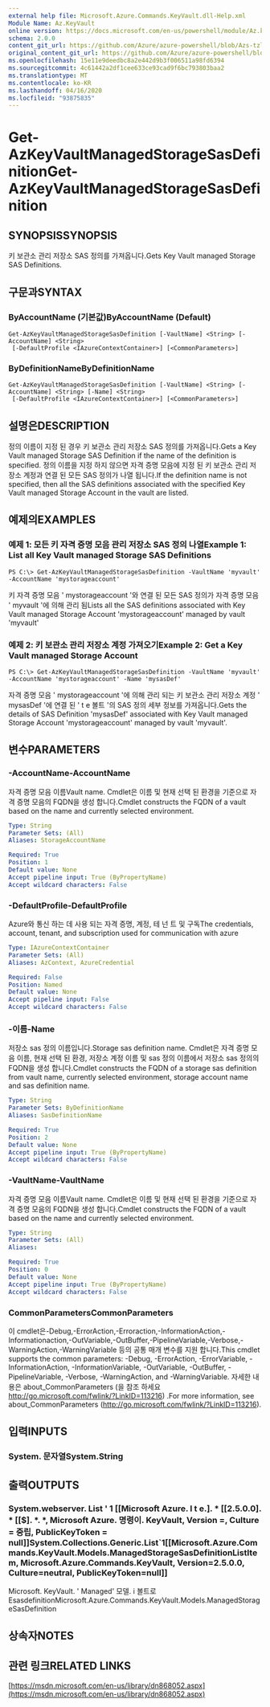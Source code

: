 ```yaml
---
external help file: Microsoft.Azure.Commands.KeyVault.dll-Help.xml
Module Name: Az.KeyVault
online version: https://docs.microsoft.com/en-us/powershell/module/Az.keyvault/get-AzKeyvaultmanagedstoragesasdefinition
schema: 2.0.0
content_git_url: https://github.com/Azure/azure-powershell/blob/Azs-tzl/src/KeyVault/KeyVault/help/Get-AzKeyVaultManagedStorageSasDefinition.md
original_content_git_url: https://github.com/Azure/azure-powershell/blob/Azs-tzl/src/KeyVault/KeyVault/help/Get-AzKeyVaultManagedStorageSasDefinition.md
ms.openlocfilehash: 15e11e9deedbc8a2e442d9b3f006511a98fd6394
ms.sourcegitcommit: 4c61442a2df1cee633ce93cad9f6bc793803baa2
ms.translationtype: MT
ms.contentlocale: ko-KR
ms.lasthandoff: 04/16/2020
ms.locfileid: "93875835"
---
```

# <span data-ttu-id="8c7f0-101">Get-AzKeyVaultManagedStorageSasDefinition</span><span class="sxs-lookup"><span data-stu-id="8c7f0-101">Get-AzKeyVaultManagedStorageSasDefinition</span></span>

## <span data-ttu-id="8c7f0-102">SYNOPSIS</span><span class="sxs-lookup"><span data-stu-id="8c7f0-102">SYNOPSIS</span></span>
<span data-ttu-id="8c7f0-103">키 보관소 관리 저장소 SAS 정의를 가져옵니다.</span><span class="sxs-lookup"><span data-stu-id="8c7f0-103">Gets Key Vault managed Storage SAS Definitions.</span></span>

## <span data-ttu-id="8c7f0-104">구문과</span><span class="sxs-lookup"><span data-stu-id="8c7f0-104">SYNTAX</span></span>

### <span data-ttu-id="8c7f0-105">ByAccountName (기본값)</span><span class="sxs-lookup"><span data-stu-id="8c7f0-105">ByAccountName (Default)</span></span>
```
Get-AzKeyVaultManagedStorageSasDefinition [-VaultName] <String> [-AccountName] <String>
 [-DefaultProfile <IAzureContextContainer>] [<CommonParameters>]
```

### <span data-ttu-id="8c7f0-106">ByDefinitionName</span><span class="sxs-lookup"><span data-stu-id="8c7f0-106">ByDefinitionName</span></span>
```
Get-AzKeyVaultManagedStorageSasDefinition [-VaultName] <String> [-AccountName] <String> [-Name] <String>
 [-DefaultProfile <IAzureContextContainer>] [<CommonParameters>]
```

## <span data-ttu-id="8c7f0-107">설명은</span><span class="sxs-lookup"><span data-stu-id="8c7f0-107">DESCRIPTION</span></span>
<span data-ttu-id="8c7f0-108">정의 이름이 지정 된 경우 키 보관소 관리 저장소 SAS 정의를 가져옵니다.</span><span class="sxs-lookup"><span data-stu-id="8c7f0-108">Gets a Key Vault managed Storage SAS Definition if the name of the definition is specified.</span></span> <span data-ttu-id="8c7f0-109">정의 이름을 지정 하지 않으면 자격 증명 모음에 지정 된 키 보관소 관리 저장소 계정과 연결 된 모든 SAS 정의가 나열 됩니다.</span><span class="sxs-lookup"><span data-stu-id="8c7f0-109">If the definition name is not specified, then all the SAS definitions associated with the specified Key Vault managed Storage Account in the vault are listed.</span></span>

## <span data-ttu-id="8c7f0-110">예제의</span><span class="sxs-lookup"><span data-stu-id="8c7f0-110">EXAMPLES</span></span>

### <span data-ttu-id="8c7f0-111">예제 1: 모든 키 자격 증명 모음 관리 저장소 SAS 정의 나열</span><span class="sxs-lookup"><span data-stu-id="8c7f0-111">Example 1: List all Key Vault managed Storage SAS Definitions</span></span>
```
PS C:\> Get-AzKeyVaultManagedStorageSasDefinition -VaultName 'myvault' -AccountName 'mystorageaccount'
```

<span data-ttu-id="8c7f0-112">키 자격 증명 모음 ' mystorageaccount '와 연결 된 모든 SAS 정의가 자격 증명 모음 ' myvault '에 의해 관리 됨</span><span class="sxs-lookup"><span data-stu-id="8c7f0-112">Lists all the SAS definitions associated with Key Vault managed Storage Account 'mystorageaccount' managed by vault 'myvault'</span></span>

### <span data-ttu-id="8c7f0-113">예제 2: 키 보관소 관리 저장소 계정 가져오기</span><span class="sxs-lookup"><span data-stu-id="8c7f0-113">Example 2: Get a Key Vault managed Storage Account</span></span>
```
PS C:\> Get-AzKeyVaultManagedStorageSasDefinition -VaultName 'myvault' -AccountName 'mystorageaccount' -Name 'mysasDef'
```

<span data-ttu-id="8c7f0-114">자격 증명 모음 ' mystorageaccount '에 의해 관리 되는 키 보관소 관리 저장소 계정 ' mysasDef '에 연결 된 ' t e 볼트 '의 SAS 정의 세부 정보를 가져옵니다.</span><span class="sxs-lookup"><span data-stu-id="8c7f0-114">Gets the details of SAS Definition 'mysasDef' associated with Key Vault managed Storage Account 'mystorageaccount' managed by vault 'myvault'.</span></span>

## <span data-ttu-id="8c7f0-115">변수</span><span class="sxs-lookup"><span data-stu-id="8c7f0-115">PARAMETERS</span></span>

### <span data-ttu-id="8c7f0-116">-AccountName</span><span class="sxs-lookup"><span data-stu-id="8c7f0-116">-AccountName</span></span>
<span data-ttu-id="8c7f0-117">자격 증명 모음 이름</span><span class="sxs-lookup"><span data-stu-id="8c7f0-117">Vault name.</span></span>
<span data-ttu-id="8c7f0-118">Cmdlet은 이름 및 현재 선택 된 환경을 기준으로 자격 증명 모음의 FQDN을 생성 합니다.</span><span class="sxs-lookup"><span data-stu-id="8c7f0-118">Cmdlet constructs the FQDN of a vault based on the name and currently selected environment.</span></span>

```yaml
Type: String
Parameter Sets: (All)
Aliases: StorageAccountName

Required: True
Position: 1
Default value: None
Accept pipeline input: True (ByPropertyName)
Accept wildcard characters: False
```

### <span data-ttu-id="8c7f0-119">-DefaultProfile</span><span class="sxs-lookup"><span data-stu-id="8c7f0-119">-DefaultProfile</span></span>
<span data-ttu-id="8c7f0-120">Azure와 통신 하는 데 사용 되는 자격 증명, 계정, 테 넌 트 및 구독</span><span class="sxs-lookup"><span data-stu-id="8c7f0-120">The credentials, account, tenant, and subscription used for communication with azure</span></span>

```yaml
Type: IAzureContextContainer
Parameter Sets: (All)
Aliases: AzContext, AzureCredential

Required: False
Position: Named
Default value: None
Accept pipeline input: False
Accept wildcard characters: False
```

### <span data-ttu-id="8c7f0-121">-이름</span><span class="sxs-lookup"><span data-stu-id="8c7f0-121">-Name</span></span>
<span data-ttu-id="8c7f0-122">저장소 sas 정의 이름입니다.</span><span class="sxs-lookup"><span data-stu-id="8c7f0-122">Storage sas definition name.</span></span>
<span data-ttu-id="8c7f0-123">Cmdlet은 자격 증명 모음 이름, 현재 선택 된 환경, 저장소 계정 이름 및 sas 정의 이름에서 저장소 sas 정의의 FQDN을 생성 합니다.</span><span class="sxs-lookup"><span data-stu-id="8c7f0-123">Cmdlet constructs the FQDN of a storage sas definition from vault name, currently selected environment, storage account name and sas definition name.</span></span>

```yaml
Type: String
Parameter Sets: ByDefinitionName
Aliases: SasDefinitionName

Required: True
Position: 2
Default value: None
Accept pipeline input: True (ByPropertyName)
Accept wildcard characters: False
```

### <span data-ttu-id="8c7f0-124">-VaultName</span><span class="sxs-lookup"><span data-stu-id="8c7f0-124">-VaultName</span></span>
<span data-ttu-id="8c7f0-125">자격 증명 모음 이름</span><span class="sxs-lookup"><span data-stu-id="8c7f0-125">Vault name.</span></span>
<span data-ttu-id="8c7f0-126">Cmdlet은 이름 및 현재 선택 된 환경을 기준으로 자격 증명 모음의 FQDN을 생성 합니다.</span><span class="sxs-lookup"><span data-stu-id="8c7f0-126">Cmdlet constructs the FQDN of a vault based on the name and currently selected environment.</span></span>

```yaml
Type: String
Parameter Sets: (All)
Aliases: 

Required: True
Position: 0
Default value: None
Accept pipeline input: True (ByPropertyName)
Accept wildcard characters: False
```

### <span data-ttu-id="8c7f0-127">CommonParameters</span><span class="sxs-lookup"><span data-stu-id="8c7f0-127">CommonParameters</span></span>
<span data-ttu-id="8c7f0-128">이 cmdlet은-Debug,-ErrorAction,-Erroraction,-InformationAction,-Informationaction,-OutVariable,-OutBuffer,-PipelineVariable,-Verbose,-WarningAction,-WarningVariable 등의 공통 매개 변수를 지원 합니다.</span><span class="sxs-lookup"><span data-stu-id="8c7f0-128">This cmdlet supports the common parameters: -Debug, -ErrorAction, -ErrorVariable, -InformationAction, -InformationVariable, -OutVariable, -OutBuffer, -PipelineVariable, -Verbose, -WarningAction, and -WarningVariable.</span></span> <span data-ttu-id="8c7f0-129">자세한 내용은 about_CommonParameters (을 참조 하세요 http://go.microsoft.com/fwlink/?LinkID=113216) .</span><span class="sxs-lookup"><span data-stu-id="8c7f0-129">For more information, see about_CommonParameters (http://go.microsoft.com/fwlink/?LinkID=113216).</span></span>

## <span data-ttu-id="8c7f0-130">입력</span><span class="sxs-lookup"><span data-stu-id="8c7f0-130">INPUTS</span></span>

### <span data-ttu-id="8c7f0-131">System. 문자열</span><span class="sxs-lookup"><span data-stu-id="8c7f0-131">System.String</span></span>

## <span data-ttu-id="8c7f0-132">출력</span><span class="sxs-lookup"><span data-stu-id="8c7f0-132">OUTPUTS</span></span>

### <span data-ttu-id="8c7f0-133">System.webserver. List ' 1 [[Microsoft Azure. l t e.]. \* [[2.5.0.0]. \* [[$]. \*. \*, Microsoft Azure. 명령이. KeyVault, Version =, Culture = 중립, PublicKeyToken = null]]</span><span class="sxs-lookup"><span data-stu-id="8c7f0-133">System.Collections.Generic.List\`1[[Microsoft.Azure.Commands.KeyVault.Models.ManagedStorageSasDefinitionListItem, Microsoft.Azure.Commands.KeyVault, Version=2.5.0.0, Culture=neutral, PublicKeyToken=null]]</span></span>
<span data-ttu-id="8c7f0-134">Microsoft. KeyVault. ' Managed' 모델. i 볼트로 Esasdefinition</span><span class="sxs-lookup"><span data-stu-id="8c7f0-134">Microsoft.Azure.Commands.KeyVault.Models.ManagedStorageSasDefinition</span></span>

## <span data-ttu-id="8c7f0-135">상속자</span><span class="sxs-lookup"><span data-stu-id="8c7f0-135">NOTES</span></span>

## <span data-ttu-id="8c7f0-136">관련 링크</span><span class="sxs-lookup"><span data-stu-id="8c7f0-136">RELATED LINKS</span></span>

[https://msdn.microsoft.com/en-us/library/dn868052.aspx](https://msdn.microsoft.com/en-us/library/dn868052.aspx)

